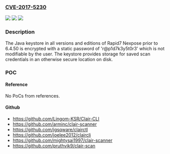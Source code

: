 ### [CVE-2017-5230](https://cve.mitre.org/cgi-bin/cvename.cgi?name=CVE-2017-5230)
![](https://img.shields.io/static/v1?label=Product&message=Nexpose&color=blue)
![](https://img.shields.io/static/v1?label=Version&message=n%2Fa&color=blue)
![](https://img.shields.io/static/v1?label=Vulnerability&message=Hard-Coded%20Password&color=brighgreen)

### Description

The Java keystore in all versions and editions of Rapid7 Nexpose prior to 6.4.50 is encrypted with a static password of 'r@p1d7k3y5t0r3' which is not modifiable by the user. The keystore provides storage for saved scan credentials in an otherwise secure location on disk.

### POC

#### Reference
No PoCs from references.

#### Github
- https://github.com/Lingom-KSR/Clair-CLI
- https://github.com/arminc/clair-scanner
- https://github.com/jgsqware/clairctl
- https://github.com/joelee2012/claircli
- https://github.com/mightysai1997/clair-scanner
- https://github.com/pruthvik9/clair-scan


